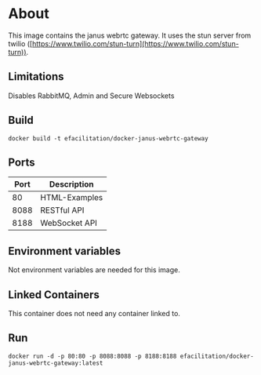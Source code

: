 # About

This image contains the janus webrtc gateway. It uses the stun server from twilio ([https://www.twilio.com/stun-turn](https://www.twilio.com/stun-turn)).

## Limitations

Disables RabbitMQ, Admin and Secure Websockets

## Build

`docker build -t efacilitation/docker-janus-webrtc-gateway`

## Ports

| Port   | Description   |
|--------|---------------|
| 80     | HTML-Examples |
| 8088   | RESTful API   |
| 8188   | WebSocket API |

## Environment variables

Not environment variables are needed for this image.

## Linked Containers

This container does not need any container linked to.

## Run

`docker run -d -p 80:80 -p 8088:8088 -p 8188:8188 efacilitation/docker-janus-webrtc-gateway:latest`
